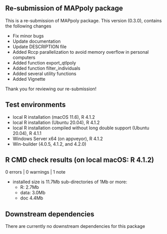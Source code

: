 ## Re-submission of MAPpoly package

This is a re-submission of MAPpoly package. This version (0.3.0), contains the following changes

  - Fix minor bugs 
  - Update documentation 
  - Update DESCRIPTION file
  - Added Rccp parallelization to avoid memory overflow in personal computers
  - Added function export_qtlpoly
  - Added function filter_individuals
  - Added several utility functions
  - Added Vignette

Thank you for reviewing our re-submission!

## Test environments
* local R installation (macOS 11.6), R 4.1.2
* local R installation (Ubuntu 20.04), R 4.1.2
* local R installation compiled without long double support (Ubuntu 20.04), R 4.1.1
* Windows Server x64 (on appveyor), R 4.1.2
* Win-builder (4.0.5, 4.1.2, and 4.2.0)

## R CMD check results (on local macOS: R 4.1.2)

0 errors | 0 warnings | 1 note

* installed size is 11.7Mb
  sub-directories of 1Mb or more:
    * R:      2.7Mb
    * data:   3.0Mb
    * doc     4.4Mb

## Downstream dependencies

 There are currently no downstream dependencies for this package
